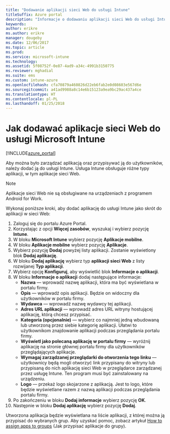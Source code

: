 ```yaml
---
title: "Dodawanie aplikacji sieci Web do usługi Intune"
titleSuffix: Azure portal
description: "Informacje o dodawaniu aplikacji sieci Web do usługi Intune."
keywords: 
author: erikre
ms.author: erikre
manager: dougeby
ms.date: 12/06/2017
ms.topic: article
ms.prod: 
ms.service: microsoft-intune
ms.technology: 
ms.assetid: 5f08752f-0e87-4ad9-a34c-4991b3150775
ms.reviewer: mghadial
ms.suite: ems
ms.custom: intune-azure
ms.openlocfilehash: cfa70879a460826d22eb6fab2e0d08603e567d6e
ms.sourcegitcommit: a41ad9988a8c14e6b15123a9ea9bc29ac437a4ce
ms.translationtype: HT
ms.contentlocale: pl-PL
ms.lasthandoff: 01/25/2018
---
```

# <a name="how-to-add-web-apps-to-microsoft-intune"></a>Jak dodawać aplikacje sieci Web do usługi Microsoft Intune

[!INCLUDE[azure_portal](./includes/azure_portal.md)]

Aby można było zarządzać aplikacją oraz przypisywać ją do użytkowników, należy dodać ją do usługi Intune. Usługa Intune obsługuje różne typy aplikacji, w tym aplikacje sieci Web.

> [!Note]
> Aplikacje sieci Web nie są obsługiwane na urządzeniach z programem Android for Work.

Wykonaj poniższe kroki, aby dodać aplikację do usługi Intune jako skrót do aplikacji w sieci Web:

1. Zaloguj się do portalu Azure Portal.
2. Korzystając z opcji **Więcej zasobów**, wyszukaj i wybierz pozycję **Intune**.
3. W bloku **Microsoft Intune** wybierz pozycję **Aplikacje mobilne**.
4. W bloku **Aplikacje mobilne** wybierz pozycję **Aplikacje**.
5. Wybierz pozycję **Dodaj** powyżej listy aplikacji. Zostanie wyświetlony blok **Dodaj aplikację**.
6. W bloku **Dodaj aplikację** wybierz typ **aplikacji sieci Web** z listy rozwijanej **Typ aplikacji**.
7. Wybierz opcję **Konfiguruj**, aby wyświetlić blok **Informacje o aplikacji**.
8. W bloku **Informacje o aplikacji** dodaj następujące informacje:
    - **Nazwa** — wprowadź nazwę aplikacji, która ma być wyświetlana w portalu firmy.
    - **Opis** — wprowadź opis aplikacji. Będzie on widoczny dla użytkowników w portalu firmy.
    - **Wydawca** — wprowadź nazwę wydawcy tej aplikacji.
    - **Adres URL aplikacji** — wprowadź adres URL witryny hostującej aplikację, którą chcesz przypisać.
    - **Kategoria (opcjonalnie)** — wybierz co najmniej jedną wbudowaną lub utworzoną przez siebie kategorię aplikacji. Ułatwi to użytkownikom znajdowanie aplikacji podczas przeglądania portalu firmy.
    - **Wyświetl jako polecaną aplikację w portalu firmy** — wyróżnij aplikację na stronie głównej portalu firmy dla użytkowników przeglądających aplikacje.
    - **Wymagaj zarządzanej przeglądarki do otworzenia tego linku** — użytkownicy będą mogli otworzyć link przypisany do witryny lub przypisaną do nich aplikację sieci Web w przeglądarce zarządzanej przez usługę Intune. Ten program musi być zainstalowany na urządzeniu.
    - **Logo** — przekaż logo skojarzone z aplikacją. Jest to logo, które będzie wyświetlane razem z nazwą aplikacji podczas przeglądania portalu firmy.
9. Po zakończeniu w bloku **Dodaj informacje** wybierz pozycję **OK**.
10. Następnie w bloku **Dodaj aplikację** wybierz pozycję **Dodaj**.

Utworzona aplikacja będzie wyświetlana na liście aplikacji, z której można ją przypisać do wybranych grup. Aby uzyskać pomoc, zobacz artykuł [How to assign apps to groups](apps-deploy.md) (Jak przypisać aplikacje do grupy).